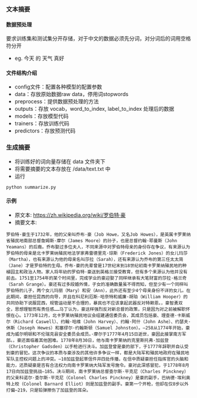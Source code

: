 ### 文本摘要

#### 数据预处理
要求训练集和测试集分开存储，对于中文的数据必须先分词，对分词后的词用空格符分开
* eg. 今天 的 天气 真好

#### 文件结构介绍
* config文件：配置各种模型的配置参数
* data：存放原始数据raw data，停用词stopwords
* preprocess：提供数据预处理的方法
* outputs：存放 vocab，word_to_index, label_to_index 处理后的数据
* models：存放模型代码
* trainers：存放训练代码
* predictors：存放预测代码

### 生成摘要
* 将训练好的词向量存储在 data 文件夹下
* 将需要摘要的文本存放在 /data/text.txt 中
* 运行
```
python summarize.py
```

#### 示例
* 原文本: https://zh.wikipedia.org/wiki/罗伯特·豪
* 摘要文本:
```
罗伯特·豪生于1732年，他的父亲叫乔布·豪（Job Howe，又名Job Howes），是英属卡罗莱纳省殖民地南部总督詹姆斯·摩尔（James Moore）的孙子，也是总督约翰·耶曼斯（John Yeamans）的后裔。乔布娶过多位夫人，不同来源中对罗伯特母亲的身份存在争议，有来源认为罗伯特的母亲是北卡罗莱纳殖民地法学家弗雷德里克·琼斯（Frederick Jones）的女儿玛莎（Martha），也有来源认为他的母亲名叫莎拉（Sarah），还有来源认为乔布的第三任太太简（Jane）才是罗伯特的生母。乔布·豪的先辈曾是17世纪末到18世纪初南卡罗莱纳殖民地的种植园主和政治人物。家人将年幼的罗伯特·豪送到英格兰接受教育，但有多个来源认为他并没有前去。1751至1754年的某个时间里，完成学业的豪迎娶了同样继承有大笔财富的莎拉·格兰奇（Sarah Grange）。豪还有过多段婚外情，子女的准确数量虽不得而知，但至少有一个同样叫罗伯特的儿子，两个女儿玛丽（Mary）和安（Ann），此外还有至少4个母亲身份不详的女儿。在此期间，豪担任昆西的向导，并且在科尼利厄斯·哈奈特和威廉·胡珀（William Hooper）的共同协助下说服昆西，规管运动是不合理的，暴民也不应该拿起武器反对特赖恩。，豪智勇双全，思想理智而有责任感……马丁认为，豪这样强烈反对新总督的政策，只是因为对之前被解职怀恨在心。1773年12月，北卡罗莱纳殖民地议会组建通信委员会，其成员包括豪、理查德·卡斯威尔（Richard Caswell）、约翰·哈维（John Harvey）、约翰·阿什（John Ashe）、约瑟夫·休斯（Joseph Hewes）和塞缪尔·约翰斯顿（Samuel Johnston）。–258从1774年开始，豪成为威尔明顿和不伦瑞克县安全委员会成员。·摩尔于1777年4月15日逝世，豪因此接掌南方军部。，豪还面临着其他困难。1778年8月30日，他与南卡罗莱纳的克里斯托弗·加兹登（Christopher Gadsden）以手枪进行决斗。加兹登曾是豪的部下，于1777年辞职并自认受到豪的冒犯。这次争议的本质与豪涉及的其他许多争议一样，都是大陆军和殖民地政府在殖民地军队主控权问题上的冲突。–10加兹登起草信件并四处传播，在信中质疑豪担任指挥官的头脑和能力，还质疑豪是否有合法权力向南卡罗莱纳大陆军发号施令。豪对此深感冒犯，于1778年8月17日向加兹登挑战–185。决斗期间，南卡罗莱纳总督查尔斯·平克尼（Charles Pinckney）的父亲科诺尔·查尔斯·平克尼（Colonel Charles Pinckney）是豪的副手，巴纳德·埃利奥特上校（Colonel Barnard Elliot）则是加兹登的副手。豪第一个开枪，但却在仅8步以外打偏–219，只是铅弹擦伤了加兹登的耳朵。
```
